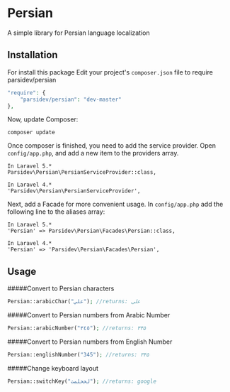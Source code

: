 Persian
=======
A simple library for Persian language localization


Installation
------------
For install this package Edit your project's ```composer.json``` file to require parsidev/persian

```php
"require": {
    "parsidev/persian": "dev-master"
},
```
Now, update Composer:
```
composer update
```
Once composer is finished, you need to add the service provider. Open ```config/app.php```, and add a new item to the providers array.
```
In Laravel 5.*
Parsidev\Persian\PersianServiceProvider::class,

In Laravel 4.*
'Parsidev\Persian\PersianServiceProvider',
```

Next, add a Facade for more convenient usage. In ```config/app.php``` add the following line to the aliases array:
```
In Laravel 5.*
'Persian' => Parsidev\Persian\Facades\Persian::class,

In Laravel 4.*
'Persian' => 'Parsidev\Persian\Facades\Persian',
```

Usage
-----

#####Convert to Persian characters
```php
Persian::arabicChar("علي"); //returns: علی
```

#####Convert to Persian numbers from Arabic Number
```php
Persian::arabicNumber("٣٤٥"); //returns: ۳۴۵
```

#####Convert to Persian numbers from English Number
```php
Persian::englishNumber("345"); //returns: ۳۴۵
```

#####Change keyboard layout
```php
Persian::switchKey("لخخلمث"); //returns: google
```


